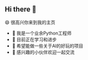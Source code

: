 ## Hi there 👋

😄 很高兴你来到我的主页

- 🔭 我是一个业余Python工程师
- 🌱 目前正在学习和进步
- 👯 希望能做一些关于AI的好玩的项目
- 💬 感兴趣的小伙伴欢迎一起交流
